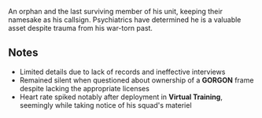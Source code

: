 An orphan and the last surviving member of his unit, keeping their namesake as his callsign. Psychiatrics have determined he is a valuable asset despite trauma from his war-torn past.

## Notes
- Limited details due to lack of records and ineffective interviews
- Remained silent when questioned about ownership of a **GORGON** frame despite lacking the appropriate licenses
- Heart rate spiked notably after deployment in **Virtual Training**, seemingly while taking notice of his squad's materiel